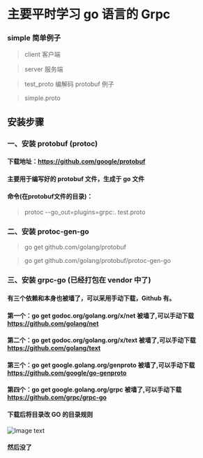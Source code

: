 # 主要平时学习 go 语言的 Grpc

### simple 简单例子
> client 客户端

> server 服务端

> test_proto 编解码 protobuf 例子

> simple.proto

## 安装步骤

### 一、安装 protobuf (protoc)
#### 下载地址：https://github.com/google/protobuf
#### 主要用于编写好的 protobuf 文件，生成于 go 文件
#### 命令(在protobuf文件的目录)：
> protoc --go_out=plugins=grpc:. test.proto

### 二、安装 protoc-gen-go
> go get github.com/golang/protobuf

> go get github.com/golang/protobuf/protoc-gen-go

### 三、安装 grpc-go (已经打包在 vendor 中了)

#### 有三个依赖和本身也被墙了，可以采用手动下载，Github 有。
#### 第一个：go get godoc.org/golang.org/x/net  被墙了,可以手动下载 https://github.com/golang/net
#### 第二个：go get godoc.org/golang.org/x/text 被墙了,可以手动下载 https://github.com/golang/text
#### 第三个：go get google.golang.org/genproto  被墙了,可以手动下载 https://github.com/google/go-genproto
#### 第四个：go get google.golang.org/grpc      被墙了,可以手动下载 https://github.com/grpc/grpc-go
#### 下载后将目录改 GO 的目录规则

![Image text](https://github.com/laixhe/go_grpc/blob/master/grpc-go.png)

#### 然后没了

